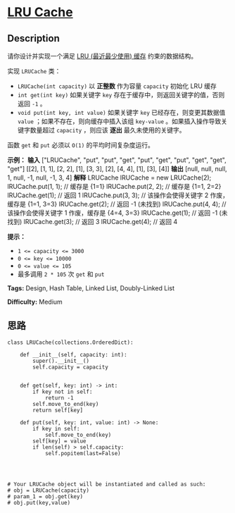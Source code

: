 # [LRU Cache][title]

## Description

请你设计并实现一个满足  [LRU (最近最少使用) 缓存](https://baike.baidu.com/item/LRU) 约束的数据结构。

实现 `LRUCache` 类：

  * `LRUCache(int capacity)` 以 **正整数** 作为容量 `capacity` 初始化 LRU 缓存
  * `int get(int key)` 如果关键字 `key` 存在于缓存中，则返回关键字的值，否则返回 `-1` 。
  * `void put(int key, int value)` 如果关键字 `key` 已经存在，则变更其数据值 `value` ；如果不存在，则向缓存中插入该组 `key-value` 。如果插入操作导致关键字数量超过 `capacity` ，则应该 **逐出** 最久未使用的关键字。

函数 `get` 和 `put` 必须以 `O(1)` 的平均时间复杂度运行。



**示例：**
            **输入**    ["LRUCache", "put", "put", "get", "put", "get", "put", "get", "get", "get"]    [[2], [1, 1], [2, 2], [1], [3, 3], [2], [4, 4], [1], [3], [4]]    **输出**    [null, null, null, 1, null, -1, null, -1, 3, 4]        **解释**    LRUCache lRUCache = new LRUCache(2);    lRUCache.put(1, 1); // 缓存是 {1=1}    lRUCache.put(2, 2); // 缓存是 {1=1, 2=2}    lRUCache.get(1);    // 返回 1    lRUCache.put(3, 3); // 该操作会使得关键字 2 作废，缓存是 {1=1, 3=3}    lRUCache.get(2);    // 返回 -1 (未找到)    lRUCache.put(4, 4); // 该操作会使得关键字 1 作废，缓存是 {4=4, 3=3}    lRUCache.get(1);    // 返回 -1 (未找到)    lRUCache.get(3);    // 返回 3    lRUCache.get(4);    // 返回 4    



**提示：**

  * `1 <= capacity <= 3000`
  * `0 <= key <= 10000`
  * `0 <= value <= 105`
  * 最多调用 `2 * 105` 次 `get` 和 `put`


**Tags:** Design, Hash Table, Linked List, Doubly-Linked List

**Difficulty:** Medium

## 思路

``` python3
class LRUCache(collections.OrderedDict):

    def __init__(self, capacity: int):
        super().__init__()
        self.capacity = capacity


    def get(self, key: int) -> int:
        if key not in self:
            return -1
        self.move_to_end(key)
        return self[key]

    def put(self, key: int, value: int) -> None:
        if key in self:
            self.move_to_end(key)
        self[key] = value
        if len(self) > self.capacity:
            self.popitem(last=False)




# Your LRUCache object will be instantiated and called as such:
# obj = LRUCache(capacity)
# param_1 = obj.get(key)
# obj.put(key,value)
```

[title]: https://leetcode-cn.com/problems/lru-cache
